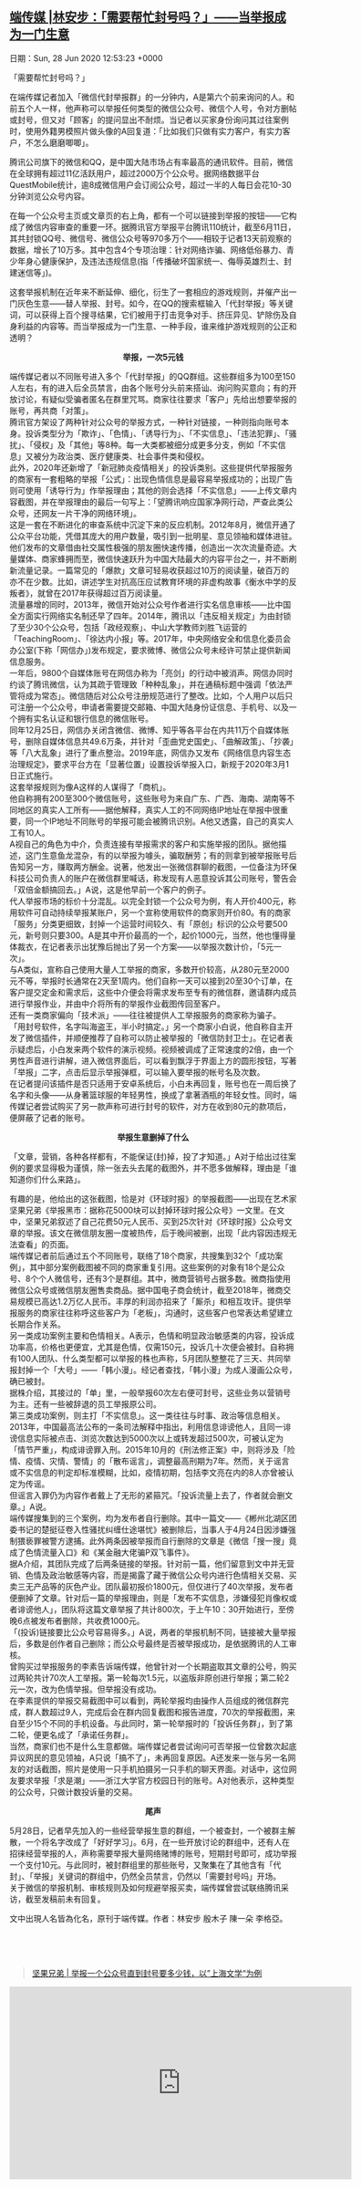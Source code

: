 [端传媒 |林安步：「需要帮忙封号吗？」——当举报成为一门生意](https://chinadigitaltimes.net/chinese/2020/06/%e7%ab%af%e4%bc%a0%e5%aa%92-%e6%9e%97%e5%ae%89%e6%ad%a5%ef%bc%9a%e3%80%8c%e9%9c%80%e8%a6%81%e5%b8%ae%e5%bf%99%e5%b0%81%e5%8f%b7%e5%90%97%ef%bc%9f%e3%80%8d-%e5%bd%93%e4%b8%be%e6%8a%a5/)
------
日期：Sun, 28 Jun 2020 12:53:23 +0000

<p>「需要帮忙封号吗？」</p><p>在端传媒记者加入「微信代封举报群」的一分钟内，A是第六个前来询问的人。和前五个人一样，他声称可以举报任何类型的微信公众号、微信个人号，令对方删帖或封号，但又对「顾客」的提问显出不耐烦。当记者以买家身份询问其过往案例时，使用外籍男模照片做头像的A回复道：「比如我们只做有实力客户，有实力客户，不怎么磨磨唧唧」。</p><p>腾讯公司旗下的微信和QQ，是中国大陆市场占有率最高的通讯软件。目前，微信在全球拥有超过11亿活跃用户，超过2000万个公众号。据网络数据平台QuestMobile统计，逾8成微信用户会订阅公众号，超过一半的人每日会花10-30分钟浏览公众号内容。</p><p>在每一个公众号主页或文章页的右上角，都有一个可以链接到举报的按钮——它构成了微信内容审查的重要一环。据腾讯官方举报平台腾讯110统计，截至6月11日，其共封锁QQ号、微信号、微信公众号等970多万个——相较于记者13天前观察的数据，增长了10万多。其中包含4个专项治理：针对网络诈骗、网络低俗暴力、青少年身心健康保护，及违法违规信息(指「传播破坏国家统一、侮辱英雄烈士、封建迷信等」)。</p><p>这套举报机制在近年来不断延伸、细化，衍生了一套相应的游戏规则，并催产出一门灰色生意——替人举报、封号。如今，在QQ的搜索框输入「代封举报」等关键词，可以获得上百个搜寻结果，它们被用于打击竞争对手、挤压异见、铲除伤及自身利益的内容等。而当举报成为一门生意、一种手段，谁来维护游戏规则的公正和透明？</p><p style="text-align: center"><strong>举报，一次5元钱</strong></p><p>端传媒记者以不同账号进入多个「代封举报」的QQ群组。这些群组多为100至150人左右，有的进入后全员禁言，由各个账号分头前来搭讪、询问购买意向；有的开放讨论，有疑似受骗者匿名在群里咒骂。商家往往要求「客户」先给出想要举报的账号，再共商「对策」。<br />腾讯官方架设了两种针对公众号的举报方式，一种针对链接，一种则指向账号本身。投诉类型分为「欺诈」、「色情」、「诱导行为」、「不实信息」、「违法犯罪」、「骚扰」、「侵权」及「其他」等8种。每一大类都被细分成更多分支，例如「不实信息」又被分为政治类、医疗健康类、社会事件类和侵权。<br />此外，2020年还新增了「新冠肺炎疫情相关」的投诉类别。这些提供代举报服务的商家有一套粗略的举报「公式」：出现色情信息是最容易举报成功的；出现广告则可使用「诱导行为」作举报理由；其他的则会选择「不实信息」——上传文章内容截图，并在举报理由的最后一句写上：「望腾讯响应国家净网行动，严查此类公众号，还网友一片干净的网络环境」。<br />这是一套在不断进化的审查系统中沉淀下来的反应机制。2012年8月，微信开通了公众平台功能，凭借其庞大的用户数量，吸引到一批明星、意见领袖和媒体进驻。他们发布的文章借由社交属性极强的朋友圈快速传播，创造出一次次流量奇迹。大量媒体、商家蜂拥而至，微信快速跃升为中国大陆最大的内容平台之一，并不断刷新流量记录。一篇常见的「爆款」文章可轻易收获超过10万的阅读量，破百万的亦不在少数。比如，讲述学生对抗高压应试教育环境的非虚构故事《衡水中学的反叛者》，就曾在2017年获得超过百万阅读量。<br />流量暴增的同时，2013年，微信开始对公众号作者进行实名信息审核——比中国全方面实行网络实名制还早了四年。2014年，腾讯以「违反相关规定」为由封锁了至少30个公众号，包括「政经观察」、中山大学教师刘胜飞运营的「TeachingRoom」、「徐达内小报」等。2017年，中央网络安全和信息化委员会办公室(下称「网信办」)发布规定，要求微博、微信公众号未经许可禁止提供新闻信息服务。<br />一年后，9800个自媒体账号在网信办称为「亮剑」的行动中被消声。网信办同时约谈了腾讯微信，认为其疏于管理致「种种乱象」，并在通稿标题中强调「依法严管将成为常态」。微信随后对公众号注册规范进行了整改。比如，个人用户以后只可注册一个公众号，申请者需要提交邮箱、中国大陆身份证信息、手机号、以及一个拥有实名认证和银行信息的微信账号。<br />同年12月25日，网信办关闭含微信、微博、知乎等各平台在内共11万个自媒体账号，删除自媒体信息共49.6万条，并针对「歪曲党史国史」、「曲解政策」、「抄袭」等「八大乱象」进行了重点整治。2019年底，网信办又发布《网络信息内容生态治理规定》，要求平台方在「显著位置」设置投诉举报入口，新规于2020年3月1日正式施行。<br />这套举报规则为像A这样的人谋得了「商机」。<br />他自称拥有200至300个微信账号，这些账号为来自广东、广西、海南、湖南等不同地区的真实人工所有——据他解释，真实人工的不同网络IP地址在举报中很重要，同一个IP地址不同账号的举报可能会被腾讯识别。A他又透露，自己的真实人工有10人。<br />A视自己的角色为中介，负责连接有举报需求的客户和实施举报的团队。据他描述，这门生意鱼龙混杂，有的以举报为噱头，骗取酬劳；有的则拿到被举报账号后告知另一方，赚取两方酬金。说著，他发出一张微信群聊的截图，一位备注为环保科技公司负责人的账户在微信群里喊话，称发现有人恶意投诉其公司账号，警告会「双倍金额搞回去。」A说，这是他早前一个客户的例子。<br />代人举报市场的标价十分混乱。以完全封锁一个公众号为例，有人开价400元，称用软件可自动持续举报某账户，另一个宣称使用软件的商家则开价80。有的商家「服务」分类更细致，封掉一个运营时间较久、有「原创」标识的公众号要500元，新号则只要300。A是其中开价最高的一个，起价1000元，当然，他也懂得量体裁衣，在记者表示出犹豫后抛出了另一个方案——以举报次数计价，「5元一次」。<br />与A类似，宣称自己使用大量人工举报的商家，多数开价较高，从280元至2000元不等，举报时长通常在2天至1周内。他们自称一天可以接到20至30个订单，在客户提交定金和需求后，这些中介便会将需求发布至专有的微信群，邀请群内成员进行举报作业，并由中介将所有的举报作业截图传回至客户。<br />还有一类商家偏向「技术派」——往往被提供人工举报服务的商家称为骗子。<br />「用封号软件，名字叫海盗王，半小时搞定。」另一个商家小白说，他自称自主开发了微信插件，并顺便推荐了自称可以防止被举报的「微信防封卫士」。在记者表示疑虑后，小白发来两个软件的演示视频。视频被调成了正常速度的2倍，由一个男性声音进行讲解，进入微信界面后，可以看到飘浮于界面上方的圆形按钮，写著「举报」二字，点击后显示举报弹框，可以输入要举报的帐号名及次数。<br />在记者提问该插件是否只适用于安卓系统后，小白未再回复，账号也在一周后换了名字和头像——从身著篮球服的年轻男性，换成了拿著酒瓶的年轻女性。同时，端传媒记者尝试购买了另一款声称可进行封号的软件，对方在收到80元的款项后，便屏蔽了记者的账号。</p><p style="text-align: center"><strong>举报生意删掉了什么</strong></p><p>「文章，营销，各种各样都有，不能保证(封)掉，投了才知道。」A对于给出过往案例的要求显得极为谨慎，除一张去头去尾的截图外，并不愿多做解释，理由是「谁知道你们什么来路」。</p><p>有趣的是，他给出的这张截图，恰是对《环球时报》的举报截图——出现在艺术家坚果兄弟《举报黑市：据称花5000块可以封掉环球时报公众号》一文里。在文中，坚果兄弟叙述了自己花费50元人民币、买到25次针对《环球时报》公众号文章的举报。该文在微信朋友圈一度被热传，后于晚间被删，出现「此内容因违规无法查看」的页面。<br />端传媒记者前后通过五个不同账号，联络了18个商家，共搜集到32个「成功案例」，其中部分案例截图被不同的商家重复引用。这些案例的对象有18个是公众号、8个个人微信号，还有3个是群组。其中，微商营销号占据多数。微商指使用微信公众号或微信朋友圈售卖商品。据中国电子商会统计，截至2018年，微商交易规模已高达1.2万亿人民币。丰厚的利润亦招来了「厮杀」和相互攻讦。提供举报服务的商家往往称呼这些客户为「老板」，沟通时，这些客户也常表达希望建立长期合作关系。<br />另一类成功案例主要和色情相关。A表示，色情和明显政治敏感类的内容，投诉成功率高，价格也更便宜，尤其是色情，仅需150元，投诉几十次便会被封。自称拥有100人团队、什么类型都可以举报的株也声称，5月团队整整花了三天、共同举报封掉一个「大号」——「韩小漫」。经记者查找，「韩小漫」为成人漫画公众号，确已被封。<br />据株介绍，其接过的「单」里，一般举报60次左右便可封号，这些业务以营销号为主。还有一些被辞退的员工举报原公司。<br />第三类成功案例，则主打「不实信息」。这一类往往与时事、政治等信息相关。2013年，中国最高法公布的一条司法解释中指出，利用信息诽谤他人，且同一诽谤信息实际被点击、浏览次数达到5000次以上或转发超过500次，可被认定为「情节严重」，构成诽谤罪入刑。2015年10月的《刑法修正案》中，则将涉及「险情、疫情、灾情、警情」的「散布谣言」，调整最高刑期为7年。然而，关于谣言或不实信息的判定却标准模糊，比如，疫情初期，包括李文亮在内的8人亦曾被认定为传谣。<br />但谣言入罪仍为内容作者戴上了无形的紧箍咒。「投诉流量上去了，作者就会删文章。」A说。<br />端传媒搜集到的三个案例，均为发布者自行删除。其中一篇文——《郴州北湖区团委书记的楚挺征卷入性骚扰纠缠仕途堪忧》被删除后，当事人于4月24日因涉嫌强制猥亵罪被警方逮捕。此外两条因被举报而自行删除的文章是《微信「搜一搜」竟成了色情流量入口》和《某金融大佬骗P双飞事件》。<br />据A介绍，其团队完成了后两条链接的举报。针对前一篇，他们留意到文中并无营销、色情及政治敏感等内容，而是揭露了藏于微信公众号内进行色情相关交易、买卖三无产品等的灰色产业。团队最初报价1800元，但仅进行了40次举报，发布者便删掉了文章。针对后一篇的举报理由，则是「发布不实信息，涉嫌侵犯肖像权或者诽谤他人」，团队将这篇文章举报了共计800次，于上午10：30开始进行，至傍晚6点被发布者删除，共收费1000元。<br />「(投诉)链接要比公众号容易得多。」A说，两者的举报机制不同，链接被大量举报后，多数是创作者自己删除；而公众号最终是否被举报成功，是依据腾讯的人工审核。<br />曾购买过举报服务的李素告诉端传媒，他曾针对一个长期盗取其文章的公号，购买过两轮共计70次人工举报。第一轮每次1.5元，以盗版非原创进行举报；第二轮2元一次，改为色情举报。但举报没有成功。<br />在李素提供的举报交易截图中可以看到，两轮举报均由操作人员组成的微信群完成，群人数超过9人，完成后会在群内回复截图和报告进度，70次的举报截图，来自至少15个不同的手机设备。与此同时，第一轮举报时的「投诉任务群」，到了第二轮，便更名成了「承诺任务群」。<br />当然，商家们也不是什么生意都做。端传媒记者尝试询问可否举报一位曾数次起底异议网民的意见领袖，A只说「搞不了」，未再回复原因。A还发来一张与另一名网友的对话截图，照片是使用一只手机拍摄另一只手机的聊天界面。对话中，这位网友要求举报「求是潮」——浙江大学官方校园日刊的账号。A对他表示，这种类型的公众号，只做计数投诉量的交易。</p><p style="text-align: center"><strong>尾声</strong></p><p>5月28日，记者早先加入的一些经营举报生意的群组，一个被查封，一个被群主解散，一个将名字改成了「好好学习」。6月，在一些开放讨论的群组中，还有人在招徕经营举报的人，声称需要举报大量网络赌博的账号，短期封号即可，成功举报一个支付10元。与此同时，被封群组里的那些账号，又聚集在了其他含有「代封」、「举报」关键词的群组中，仍然全员禁言，仍然以「需要封号吗」开场。<br />关于微信的举报机制、审核规则及如何规避举报买卖，端传媒曾尝试联络腾讯采访，截至发稿前未有回复。</p><p>文中出現人名皆為化名，原刊于端传媒。作者：林安步 殷木子 陳一朵 李格亞。</p><p>&nbsp;</p><p>&nbsp;</p><blockquote class="wp-embedded-content" data-secret="rRwSZZdAIR"><p><a href="https://chinadigitaltimes.net/chinese/2020/05/%e5%9d%9a%e6%9e%9c%e5%85%84%e5%bc%9f-%e4%b8%be%e6%8a%a5%e4%b8%80%e4%b8%aa%e5%85%ac%e4%bc%97%e5%8f%b7%e7%9b%b4%e5%88%b0%e5%b0%81%e5%8f%b7%e8%a6%81%e5%a4%9a%e5%b0%91%e9%92%b1%ef%bc%8c%e4%bb%a5/">坚果兄弟 |   举报一个公众号直到封号要多少钱，以”上海文学“为例</a></p></blockquote><p><iframe class="wp-embedded-content" sandbox="allow-scripts" security="restricted" title="《坚果兄弟 |   举报一个公众号直到封号要多少钱，以”上海文学“为例》—中国数字时代" src="https://chinadigitaltimes.net/chinese/2020/05/%e5%9d%9a%e6%9e%9c%e5%85%84%e5%bc%9f-%e4%b8%be%e6%8a%a5%e4%b8%80%e4%b8%aa%e5%85%ac%e4%bc%97%e5%8f%b7%e7%9b%b4%e5%88%b0%e5%b0%81%e5%8f%b7%e8%a6%81%e5%a4%9a%e5%b0%91%e9%92%b1%ef%bc%8c%e4%bb%a5/embed/#?secret=rRwSZZdAIR" data-secret="rRwSZZdAIR" width="600" height="338" frameborder="0" marginwidth="0" marginheight="0" scrolling="no"></iframe></p>
